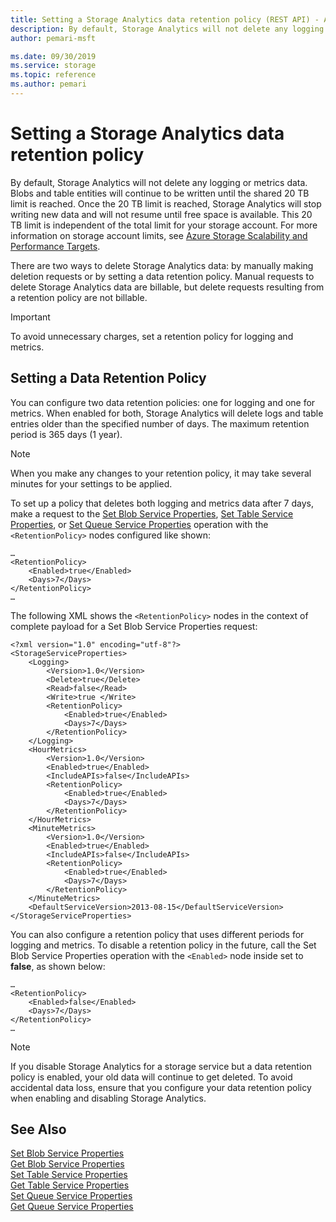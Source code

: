 ```yaml
---
title: Setting a Storage Analytics data retention policy (REST API) - Azure Storage
description: By default, Storage Analytics will not delete any logging or metrics data. Blobs and table entities will continue to be written until the shared 20 TB limit is reached. Once the 20 TB limit is reached, Storage Analytics will stop writing new data and will not resume until free space is available. This 20 TB limit is independent of the total limit for your storage account.
author: pemari-msft

ms.date: 09/30/2019
ms.service: storage
ms.topic: reference
ms.author: pemari
---
```


# Setting a Storage Analytics data retention policy

By default, Storage Analytics will not delete any logging or metrics data. Blobs and table entities will continue to be written until the shared 20 TB limit is reached. Once the 20 TB limit is reached, Storage Analytics will stop writing new data and will not resume until free space is available. This 20 TB limit is independent of the total limit for your storage account. For more information on storage account limits, see [Azure Storage Scalability and Performance Targets](/azure/storage/storage-scalability-targets).  
  
 There are two ways to delete Storage Analytics data: by manually making deletion requests or by setting a data retention policy. Manual requests to delete Storage Analytics data are billable, but delete requests resulting from a retention policy are not billable.  
  
> [!IMPORTANT]
>  To avoid unnecessary charges, set a retention policy for logging and metrics.  
  
## Setting a Data Retention Policy  
 You can configure two data retention policies: one for logging and one for metrics. When enabled for both, Storage Analytics will delete logs and table entries older than the specified number of days. The maximum retention period is 365 days (1 year).  
  
> [!NOTE]
>  When you make any changes to your retention policy, it may take several minutes for your settings to be applied.  
  
 To set up a policy that deletes both logging and metrics data after 7 days, make a request to the [Set Blob Service Properties](Set-Blob-Service-Properties.md), [Set Table Service Properties](Set-Table-Service-Properties.md), or [Set Queue Service Properties](Set-Queue-Service-Properties.md) operation with the `<RetentionPolicy>` nodes configured like shown:  
  
```  
…  
<RetentionPolicy>  
    <Enabled>true</Enabled>  
    <Days>7</Days>  
</RetentionPolicy>  
…  
```  
  
 The following XML shows the `<RetentionPolicy>` nodes in the context of complete payload for a Set Blob Service Properties request:  
  
```  
<?xml version="1.0" encoding="utf-8"?>  
<StorageServiceProperties>  
    <Logging>  
        <Version>1.0</Version>  
        <Delete>true</Delete>  
        <Read>false</Read>  
        <Write>true </Write>  
        <RetentionPolicy>  
            <Enabled>true</Enabled>  
            <Days>7</Days>  
        </RetentionPolicy>  
    </Logging>  
    <HourMetrics>  
        <Version>1.0</Version>  
        <Enabled>true</Enabled>  
        <IncludeAPIs>false</IncludeAPIs>  
        <RetentionPolicy>  
            <Enabled>true</Enabled>  
            <Days>7</Days>  
        </RetentionPolicy>  
    </HourMetrics>  
    <MinuteMetrics>  
        <Version>1.0</Version>  
        <Enabled>true</Enabled>  
        <IncludeAPIs>false</IncludeAPIs>  
        <RetentionPolicy>  
            <Enabled>true</Enabled>  
            <Days>7</Days>  
        </RetentionPolicy>  
    </MinuteMetrics>  
    <DefaultServiceVersion>2013-08-15</DefaultServiceVersion>  
</StorageServiceProperties>  
```  
  
 You can also configure a retention policy that uses different periods for logging and metrics. To disable a retention policy in the future, call the Set Blob Service Properties operation with the `<Enabled>` node inside set to **false**, as shown below:  
  
```  
…  
<RetentionPolicy>  
    <Enabled>false</Enabled>  
    <Days>7</Days>  
</RetentionPolicy>  
…  
```  
  
> [!NOTE]
>  If you disable Storage Analytics for a storage service but a data retention policy is enabled, your old data will continue to get deleted. To avoid accidental data loss, ensure that you configure your data retention policy when enabling and disabling Storage Analytics.  
  
## See Also  
 [Set Blob Service Properties](Set-Blob-Service-Properties.md)   
 [Get Blob Service Properties](Get-Blob-Service-Properties.md)   
 [Set Table Service Properties](Set-Table-Service-Properties.md)   
 [Get Table Service Properties](Get-Table-Service-Properties.md)   
 [Set Queue Service Properties](Set-Queue-Service-Properties.md)   
 [Get Queue Service Properties](Get-Queue-Service-Properties.md)
